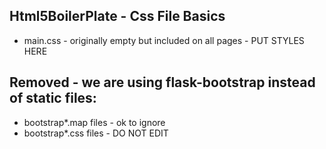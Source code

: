 
## Html5BoilerPlate - Css File Basics

* main.css - originally empty but included on all pages - PUT STYLES HERE

Removed - we are using flask-bootstrap instead of static files:
---------------------------------------------------------------
* bootstrap*.map files - ok to ignore
* bootstrap*.css files - DO NOT EDIT

